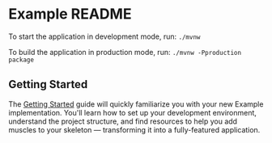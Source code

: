 # Example README

To start the application in development mode, run: `./mvnw`

To build the application in production mode, run: `./mvnw -Pproduction package`

## Getting Started

The [Getting Started](https://vaadin.com/docs/latest/getting-started) guide will quickly familiarize you with your new Example implementation. You'll learn how to set up your development environment, understand the project structure, and find resources to help you add muscles to your skeleton — transforming it into a fully-featured application.
